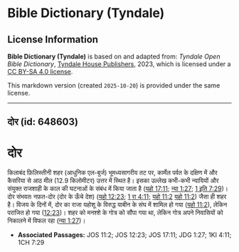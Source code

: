 # Bible Dictionary (Tyndale)

## License Information

**Bible Dictionary (Tyndale)** is based on and adapted from: _Tyndale Open Bible Dictionary_, [Tyndale House Publishers](https://tyndaleopenresources.com/), 2023, which is licensed under a [CC BY-SA 4.0 license](https://creativecommons.org/licenses/by-sa/4.0/legalcode.en).

This markdown version (created `2025-10-20`) is provided under the same license.



--------------------------------

## दोर (id: 648603)

दोर
===

किलाबंद फ़िलिस्तीनी शहर (आधुनिक एल\-बुर्ज) भूमध्यसागरीय तट पर, कार्मेल पर्वत के दक्षिण में और कैसरिया से आठ मील (12\.9 किलोमीटर) उत्तर में स्थित है। इसका उल्लेख कभी\-कभी न्यायियों और संयुक्त राजशाही के काल की घटनाओं के संबंध में किया जाता है ([यहो 17:11](https://ref.ly/Josh17:11); [न्या 1:27](https://ref.ly/Judg1:27); [1 इति 7:29](https://ref.ly/1Chr7:29))। दोर संभवतः नफ़त\-दोर (दोर के ऊँचे देश) ([यहो 12:23](https://ref.ly/Josh12:23); [1 रा 4:11;](https://ref.ly/1Kgs4:11) [यहो 11:2](https://ref.ly/Josh11:2) [यहो 11:2](https://ref.ly/Josh11:2)) जैसा ही शहर है। विजय के दिनों में, दोर का राजा यहोशू के विरुद्ध याबीन के संघ में शामिल हो गया ([यहो 11:2](https://ref.ly/Josh11:2)), लेकिन पराजित हो गया ([12:23](https://ref.ly/Josh12:23))। शहर को मनश्शे के गोत्र को सौंपा गया था, लेकिन गोत्र अपने निवासियों को निकालने में विफल रहा ([न्या 1:27](https://ref.ly/Judg1:27))।

* **Associated Passages:** JOS 11:2; JOS 12:23; JOS 17:11; JDG 1:27; 1KI 4:11; 1CH 7:29

